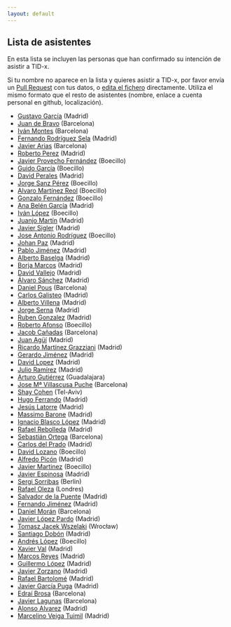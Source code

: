 ```yaml
---
layout: default
---
```


## Lista de asistentes

En esta lista se incluyen las personas que han confirmado su intención de
asistir a TID-x.

Si tu nombre no aparece en la lista y quieres asistir a TID-x, por favor
envía un [Pull Request](https://github.com/tid-x/tid-x/pulls)
con tus datos, o [edita el
fichero](https://github.com/tid-x/tid-x/edit/master/asistentes.md) directamente. Utiliza
el mismo formato que el resto de asistentes (nombre, enlace a cuenta personal en github,
localización).

- [Gustavo García](https://github.com/ggarber) (Madrid)
- [Juan de Bravo](https://github.com/juandebravo) (Barcelona)
- [Iván Montes](https://github.com/drslump) (Barcelona)
- [Fernando Rodríguez Sela](https://github.com/frsela) (Madrid)
- [Javier Arias](https://github.com/javierarilos) (Barcelona)
- [Roberto Perez](https://github.com/robjperez) (Madrid)
- [Javier Provecho Fernández](https://github.com/javierprovecho) (Boecillo)
- [Guido García](https://github.com/palmerabollo) (Boecillo)
- [David Perales](https://github.com/dperales) (Madrid)
- [Jorge Sanz Pérez](https://github.com/jorge-sanz) (Boecillo)
- [Alvaro Martínez Reol](https://github.com/amarreo) (Boecillo)
- [Gonzalo Fernández](https://github.com/lentregu) (Boecillo)
- [Ana Belén García](https://github.com/anabelengp) (Madrid)
- [Iván López](https://github.com/greuze) (Boecillo)
- [Juanjo Martín](https://github.com/jjmr) (Madrid)
- [Javier Sigler](https://github.com/javiersigler) (Madrid)
- [Jose Antonio Rodríguez](https://github.com/JoseAntonioRodriguez) (Boecillo)
- [Johan Paz](https://github.com/Johan-Paz) (Madrid)
- [Pablo Jiménez](https://github.com/pablix) (Madrid)
- [Alberto Baselga](https://github.com/albertobaselga) (Madrid)
- [Borja Marcos](https://github.com/borjamarcos) (Madrid)
- [David Vallejo](https://github.com/dvallejo) (Madrid)
- [Álvaro Sánchez](https://github.com/alvarosperez) (Madrid)
- [Daniel Pous](https://github.com/softsapiens) (Barcelona)
- [Carlos Galisteo](https://github.com/cgalisteo) (Madrid)
- [Alberto Villena](https://github.com/villenavg) (Madrid)
- [Jorge Serna](https://github.com/jorgeserna) (Madrid)
- [Ruben Gonzalez](https://github.com/tungamajunga) (Madrid)
- [Roberto Afonso](https://pdihub.hi.inet/ran) (Boecillo)
- [Jacob Cañadas](https://github.com/jacobcr) (Barcelona)
- [Juan Agüí](https://github.com/jagui) (Madrid)
- [Ricardo Martínez Grazziani](https://github.com/reimago) (Madrid)
- [Gerardo Jiménez](https://github.com/fulldump) (Madrid)
- [David Lopez](https://github.com/espencer) (Madrid)
- [Julio Ramírez](https://github.com/julioramirez) (Madrid)
- [Arturo Gutiérrez](https://github.com/arturogutierrez) (Guadalajara)
- [Jose Mª Villascusa Puche](https://github.com/jason-vp) (Barcelona)
- [Shay Cohen](https://github.com/shaykec) (Tel-Aviv)
- [Hugo Ferrando](https://github.com/hugo19941994) (Madrid)
- [Jesús Latorre](https://github.com/jeslat) (Madrid)
- [Massimo Barone](https://github.com/mbarone) (Madrid)
- [Ignacio Blasco López](https://github.com/elnopintan) (Madrid)
- [Rafael Rebolleda](https://github.com/rafaelrebolleda) (Madrid)
- [Sebastián Ortega](https://github.com/sortega) (Barcelona)
- [Carlos del Prado](https://github.com/pradomota) (Madrid)
- [David Lozano](https://github.com/dlozlla) (Boecillo)
- [Alfredo Picón](https://github.com/japiconc) (Madrid)
- [Javier Martinez](https://twitter.com/jamaa) (Boecillo)
- [Javier Espinosa](https://github.com/jaesga) (Madrid)
- [Sergi Sorribas](https://github.com/lerovitch) (Berlin)
- [Rafael Oleza](https://github.com/rafeca) (Londres)
- [Salvador de la Puente](https://github.com/delapuente) (Madrid)
- [Fernando Jiménez](https://github.com/ferjm) (Madrid)
- [Daniel Morán](https://github.com/dmoranj) (Barcelona)
- [Javier López Pardo](https://github.com/jalopez) (Madrid)
- [Tomasz Jacek Wszelaki](https://github.com/tomekwszelaki) (Wrocław)
- [Santiago Dobón](https://github.com/santifinland) (Madrid)
- [Andrés López](https://github.com/astaldo10) (Boecillo)
- [Xavier Val](https://github.com/xavierval) (Madrid)
- [Marcos Reyes](https://github.com/mrutid) (Madrid)
- [Guillermo López](https://github.com/willyaranda) (Madrid)
- [Javier Zorzano](https://github.com/zorzano) (Madrid)
- [Rafael Bartolomé](https://github.com/rafaelbartolome) (Madrid)
- [Javier García Puga](https://github.com/javiergp) (Madrid)
- [Edraí Brosa](https://github.com/edrabc) (Barcelona)
- [Javier Lagunas](https://github.com/jalp) (Barcelona)
- [Alonso Alvarez](https://github.com/alalga) (Madrid)
- [Marcelino Veiga Tuimil](https://github.com/sonmarce) (Madrid)

